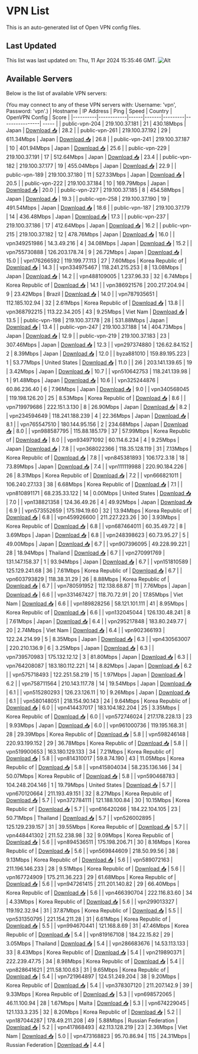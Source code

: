 # VPN List

This is an auto-generated list of Open VPN config files.

## Last Updated

This list was last updated on: Thu, 11 Apr 2024 15:35:46 GMT.
![Alt](https://repobeats.axiom.co/api/embed/186b98318ef1479477931607c1ad7d823f12451f.svg "Repobeats analytics image")

## Available Servers

Below is the list of available VPN servers:

(You may connect to any of these VPN servers with: Username: 'vpn', Password: 'vpn'.)
| Hostname | IP Address | Ping | Speed | Country | OpenVPN Config | Score |
|----------|------------|------|-------|---------|----------------| ----- |
| public-vpn-204 | 219.100.37.181 | 21 | 430.18Mbps | Japan | [Download 📥](./configs/server_0_JP.ovpn) | 28.2 |
| public-vpn-261 | 219.100.37.192 | 29 | 611.34Mbps | Japan | [Download 📥](./configs/server_1_JP.ovpn) | 26.8 |
| public-vpn-241 | 219.100.37.187 | 10 | 401.94Mbps | Japan | [Download 📥](./configs/server_2_JP.ovpn) | 25.6 |
| public-vpn-229 | 219.100.37.191 | 17 | 512.64Mbps | Japan | [Download 📥](./configs/server_3_JP.ovpn) | 23.4 |
| public-vpn-182 | 219.100.37.177 | 19 | 455.04Mbps | Japan | [Download 📥](./configs/server_4_JP.ovpn) | 22.9 |
| public-vpn-189 | 219.100.37.180 | 11 | 527.33Mbps | Japan | [Download 📥](./configs/server_5_JP.ovpn) | 20.5 |
| public-vpn-222 | 219.100.37.184 | 10 | 169.79Mbps | Japan | [Download 📥](./configs/server_6_JP.ovpn) | 20.0 |
| public-vpn-227 | 219.100.37.185 | 8 | 454.58Mbps | Japan | [Download 📥](./configs/server_7_JP.ovpn) | 19.3 |
| public-vpn-258 | 219.100.37.190 | 19 | 491.54Mbps | Japan | [Download 📥](./configs/server_8_JP.ovpn) | 18.6 |
| public-vpn-187 | 219.100.37.179 | 14 | 436.48Mbps | Japan | [Download 📥](./configs/server_9_JP.ovpn) | 17.3 |
| public-vpn-237 | 219.100.37.186 | 17 | 412.64Mbps | Japan | [Download 📥](./configs/server_10_JP.ovpn) | 16.2 |
| public-vpn-215 | 219.100.37.182 | 12 | 478.76Mbps | Japan | [Download 📥](./configs/server_11_JP.ovpn) | 16.0 |
| vpn349251986 | 14.3.49.216 | 4 | 34.08Mbps | Japan | [Download 📥](./configs/server_12_JP.ovpn) | 15.2 |
| vpn755730888 | 126.203.178.74 | 9 | 26.72Mbps | Japan | [Download 📥](./configs/server_13_JP.ovpn) | 15.0 |
| vpn176266592 | 119.199.77.113 | 27 | 7.60Mbps | Korea Republic of | [Download 📥](./configs/server_14_KR.ovpn) | 14.3 |
| vpn334975467 | 118.241.215.253 | 8 | 13.08Mbps | Japan | [Download 📥](./configs/server_15_JP.ovpn) | 14.2 |
| vpn488109005 | 1.237.96.33 | 32 | 6.74Mbps | Korea Republic of | [Download 📥](./configs/server_16_KR.ovpn) | 14.1 |
| vpn386921576 | 200.217.204.94 | 9 | 23.42Mbps | Brazil | [Download 📥](./configs/server_17_BR.ovpn) | 14.0 |
| vpn787935651 | 112.185.102.94 | 32 | 2.61Mbps | Korea Republic of | [Download 📥](./configs/server_18_KR.ovpn) | 13.8 |
| vpn368792215 | 113.22.34.205 | 43 | 9.25Mbps | Viet Nam | [Download 📥](./configs/server_19_VN.ovpn) | 13.5 |
| public-vpn-198 | 219.100.37.178 | 28 | 531.88Mbps | Japan | [Download 📥](./configs/server_20_JP.ovpn) | 13.4 |
| public-vpn-247 | 219.100.37.188 | 14 | 404.73Mbps | Japan | [Download 📥](./configs/server_21_JP.ovpn) | 12.9 |
| public-vpn-219 | 219.100.37.183 | 23 | 307.46Mbps | Japan | [Download 📥](./configs/server_22_JP.ovpn) | 12.3 |
| vpn297374880 | 126.62.84.152 | 2 | 8.39Mbps | Japan | [Download 📥](./configs/server_23_JP.ovpn) | 12.0 |
| byza881010 | 159.89.195.223 | 1 | 53.77Mbps | United States | [Download 📥](./configs/server_24_US.ovpn) | 11.0 |
| 2i6 | 203.141.139.65 | 19 | 3.42Mbps | Japan | [Download 📥](./configs/server_25_JP.ovpn) | 10.7 |
| vpn510642753 | 118.241.139.98 | 1 | 91.48Mbps | Japan | [Download 📥](./configs/server_26_JP.ovpn) | 10.6 |
| vpn325244876 | 60.86.236.40 | 6 | 7.96Mbps | Japan | [Download 📥](./configs/server_27_JP.ovpn) | 9.0 |
| vpn340568045 | 119.198.126.20 | 25 | 8.53Mbps | Korea Republic of | [Download 📥](./configs/server_28_KR.ovpn) | 8.6 |
| vpn719979686 | 222.151.3.130 | 8 | 26.90Mbps | Japan | [Download 📥](./configs/server_29_JP.ovpn) | 8.2 |
| vpn234594649 | 118.241.188.239 | 4 | 22.36Mbps | Japan | [Download 📥](./configs/server_30_JP.ovpn) | 8.1 |
| vpn765547510 | 180.144.95.156 | 2 | 234.68Mbps | Japan | [Download 📥](./configs/server_31_JP.ovpn) | 8.0 |
| vpn988587795 | 115.88.185.179 | 37 | 57.99Mbps | Korea Republic of | [Download 📥](./configs/server_32_KR.ovpn) | 8.0 |
| vpn934971092 | 60.114.6.234 | 4 | 9.25Mbps | Japan | [Download 📥](./configs/server_33_JP.ovpn) | 7.8 |
| vpn368022366 | 118.35.128.119 | 31 | 7.13Mbps | Korea Republic of | [Download 📥](./configs/server_34_KR.ovpn) | 7.8 |
| vpn845381893 | 106.172.3.18 | 18 | 73.89Mbps | Japan | [Download 📥](./configs/server_35_JP.ovpn) | 7.4 |
| vpn111119988 | 220.90.184.226 | 26 | 8.31Mbps | Korea Republic of | [Download 📥](./configs/server_36_KR.ovpn) | 7.2 |
| vpn666821011 | 106.240.27.133 | 38 | 6.68Mbps | Korea Republic of | [Download 📥](./configs/server_37_KR.ovpn) | 7.1 |
| vpn810891171 | 68.235.33.122 | 14 | 0.00Mbps | United States | [Download 📥](./configs/server_38_US.ovpn) | 7.0 |
| vpn138821358 | 124.36.49.26 | 4 | 49.92Mbps | Japan | [Download 📥](./configs/server_39_JP.ovpn) | 6.9 |
| vpn573552659 | 175.194.19.60 | 32 | 13.94Mbps | Korea Republic of | [Download 📥](./configs/server_40_KR.ovpn) | 6.8 |
| vpn459926600 | 211.227.223.26 | 30 | 3.93Mbps | Korea Republic of | [Download 📥](./configs/server_41_KR.ovpn) | 6.8 |
| vpn687464011 | 60.35.49.72 | 8 | 3.69Mbps | Japan | [Download 📥](./configs/server_42_JP.ovpn) | 6.8 |
| vpn248398623 | 60.73.95.27 | 5 | 49.00Mbps | Japan | [Download 📥](./configs/server_43_JP.ovpn) | 6.7 |
| vpn907396095 | 49.228.99.221 | 28 | 18.94Mbps | Thailand | [Download 📥](./configs/server_44_TH.ovpn) | 6.7 |
| vpn270991769 | 131.147.158.37 | 1 | 93.94Mbps | Japan | [Download 📥](./configs/server_45_JP.ovpn) | 6.7 |
| vpn151810589 | 125.129.241.68 | 36 | 7.61Mbps | Korea Republic of | [Download 📥](./configs/server_46_KR.ovpn) | 6.7 |
| vpn603793829 | 118.38.31.29 | 26 | 8.88Mbps | Korea Republic of | [Download 📥](./configs/server_47_KR.ovpn) | 6.7 |
| vpn780591952 | 112.138.68.87 | 11 | 7.76Mbps | Japan | [Download 📥](./configs/server_48_JP.ovpn) | 6.6 |
| vpn331467427 | 118.70.72.91 | 20 | 17.85Mbps | Viet Nam | [Download 📥](./configs/server_49_VN.ovpn) | 6.6 |
| vpn189828256 | 58.121.101.111 | 41 | 8.95Mbps | Korea Republic of | [Download 📥](./configs/server_50_KR.ovpn) | 6.6 |
| vpn132045044 | 126.130.48.241 | 8 | 7.61Mbps | Japan | [Download 📥](./configs/server_51_JP.ovpn) | 6.4 |
| vpn295217848 | 183.80.249.77 | 20 | 2.74Mbps | Viet Nam | [Download 📥](./configs/server_52_VN.ovpn) | 6.4 |
| vpn902366193 | 122.24.214.99 | 5 | 8.35Mbps | Japan | [Download 📥](./configs/server_53_JP.ovpn) | 6.3 |
| vpn430563007 | 220.210.136.9 | 6 | 3.25Mbps | Japan | [Download 📥](./configs/server_54_JP.ovpn) | 6.3 |
| vpn739570983 | 175.132.12.12 | 3 | 81.80Mbps | Japan | [Download 📥](./configs/server_55_JP.ovpn) | 6.3 |
| vpn764208087 | 183.180.112.221 | 14 | 8.82Mbps | Japan | [Download 📥](./configs/server_56_JP.ovpn) | 6.2 |
| vpn575718493 | 122.251.58.219 | 15 | 1.97Mbps | Japan | [Download 📥](./configs/server_57_JP.ovpn) | 6.2 |
| vpn758711564 | 210.143.117.78 | 14 | 19.54Mbps | Japan | [Download 📥](./configs/server_58_JP.ovpn) | 6.1 |
| vpn515280293 | 126.23.126.11 | 10 | 9.26Mbps | Japan | [Download 📥](./configs/server_59_JP.ovpn) | 6.1 |
| vpn580148051 | 218.154.90.143 | 24 | 9.64Mbps | Korea Republic of | [Download 📥](./configs/server_60_KR.ovpn) | 6.0 |
| vpn414437017 | 183.104.182.204 | 25 | 3.35Mbps | Korea Republic of | [Download 📥](./configs/server_61_KR.ovpn) | 6.0 |
| vpn572746024 | 217.178.228.13 | 23 | 9.93Mbps | Japan | [Download 📥](./configs/server_62_JP.ovpn) | 6.0 |
| vpn961000736 | 119.195.168.31 | 28 | 29.39Mbps | Korea Republic of | [Download 📥](./configs/server_63_KR.ovpn) | 5.8 |
| vpn598246148 | 220.93.199.152 | 29 | 36.78Mbps | Korea Republic of | [Download 📥](./configs/server_64_KR.ovpn) | 5.8 |
| vpn519900653 | 163.180.129.133 | 34 | 7.21Mbps | Korea Republic of | [Download 📥](./configs/server_65_KR.ovpn) | 5.8 |
| vpn814310017 | 59.8.74.190 | 43 | 11.05Mbps | Korea Republic of | [Download 📥](./configs/server_66_KR.ovpn) | 5.8 |
| vpn415804034 | 58.235.136.146 | 34 | 50.07Mbps | Korea Republic of | [Download 📥](./configs/server_67_KR.ovpn) | 5.8 |
| vpn590468783 | 104.248.204.146 | 1 | 19.79Mbps | United States | [Download 📥](./configs/server_68_US.ovpn) | 5.7 |
| vpn670120664 | 211.193.49.151 | 32 | 8.27Mbps | Korea Republic of | [Download 📥](./configs/server_69_KR.ovpn) | 5.7 |
| vpn372784111 | 121.188.100.84 | 30 | 10.15Mbps | Korea Republic of | [Download 📥](./configs/server_70_KR.ovpn) | 5.7 |
| vpn616420266 | 184.22.104.105 | 23 | 50.71Mbps | Thailand | [Download 📥](./configs/server_71_TH.ovpn) | 5.7 |
| vpn526002895 | 125.129.239.157 | 31 | 39.55Mbps | Korea Republic of | [Download 📥](./configs/server_72_KR.ovpn) | 5.7 |
| vpn448441302 | 211.52.238.98 | 32 | 9.09Mbps | Korea Republic of | [Download 📥](./configs/server_73_KR.ovpn) | 5.6 |
| vpn894536511 | 175.198.206.71 | 30 | 8.16Mbps | Korea Republic of | [Download 📥](./configs/server_74_KR.ovpn) | 5.6 |
| vpn569844609 | 218.50.99.56 | 38 | 9.13Mbps | Korea Republic of | [Download 📥](./configs/server_75_KR.ovpn) | 5.6 |
| vpn589072163 | 211.196.146.233 | 28 | 9.51Mbps | Korea Republic of | [Download 📥](./configs/server_76_KR.ovpn) | 5.6 |
| vpn167724909 | 175.211.36.223 | 29 | 61.68Mbps | Korea Republic of | [Download 📥](./configs/server_77_KR.ovpn) | 5.6 |
| vpn947261415 | 211.201.140.82 | 29 | 66.40Mbps | Korea Republic of | [Download 📥](./configs/server_78_KR.ovpn) | 5.6 |
| vpn466390704 | 222.116.83.60 | 34 | 4.33Mbps | Korea Republic of | [Download 📥](./configs/server_79_KR.ovpn) | 5.6 |
| vpn299013327 | 119.192.32.94 | 31 | 37.87Mbps | Korea Republic of | [Download 📥](./configs/server_80_KR.ovpn) | 5.5 |
| vpn531350795 | 221.154.211.28 | 31 | 6.61Mbps | Korea Republic of | [Download 📥](./configs/server_81_KR.ovpn) | 5.5 |
| vpn994670441 | 121.168.8.69 | 31 | 47.46Mbps | Korea Republic of | [Download 📥](./configs/server_82_KR.ovpn) | 5.4 |
| vpn819167108 | 184.22.15.82 | 29 | 3.05Mbps | Thailand | [Download 📥](./configs/server_83_TH.ovpn) | 5.4 |
| vpn286683676 | 14.53.113.133 | 33 | 8.43Mbps | Korea Republic of | [Download 📥](./configs/server_84_KR.ovpn) | 5.4 |
| vpn219890371 | 222.239.47.75 | 34 | 8.98Mbps | Korea Republic of | [Download 📥](./configs/server_85_KR.ovpn) | 5.4 |
| vpn828641621 | 211.58.100.63 | 31 | 9.65Mbps | Korea Republic of | [Download 📥](./configs/server_86_KR.ovpn) | 5.4 |
| vpn721964897 | 124.51.249.204 | 38 | 9.20Mbps | Korea Republic of | [Download 📥](./configs/server_87_KR.ovpn) | 5.4 |
| vpn378307120 | 211.207.142.9 | 39 | 9.33Mbps | Korea Republic of | [Download 📥](./configs/server_88_KR.ovpn) | 5.3 |
| vpn698572065 | 46.11.100.94 | 28 | 1.67Mbps | Malta | [Download 📥](./configs/server_89_MT.ovpn) | 5.3 |
| vpn674229045 | 121.133.3.235 | 32 | 8.20Mbps | Korea Republic of | [Download 📥](./configs/server_90_KR.ovpn) | 5.2 |
| vpn187044287 | 178.49.211.208 | 49 | 5.88Mbps | Russian Federation | [Download 📥](./configs/server_91_RU.ovpn) | 5.2 |
| vpn417868493 | 42.113.128.219 | 23 | 2.36Mbps | Viet Nam | [Download 📥](./configs/server_92_VN.ovpn) | 5.0 |
| vpn473168823 | 95.70.86.94 | 115 | 24.31Mbps | Russian Federation | [Download 📥](./configs/server_93_RU.ovpn) | 4.4 |
